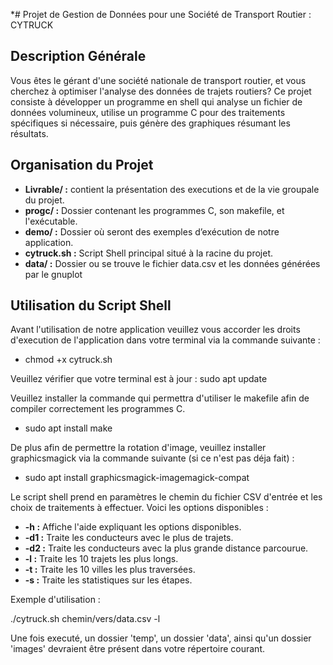 *# Projet de Gestion de Données pour une Société de Transport Routier : CYTRUCK

## Description Générale

Vous êtes le gérant d'une société nationale de transport routier, et vous cherchez à optimiser l'analyse des données de trajets routiers? Ce projet consiste à développer un programme en shell qui analyse un fichier de données volumineux, utilise un programme C pour des traitements spécifiques si nécessaire, puis génère des graphiques résumant les résultats.

## Organisation du Projet

- **Livrable/ :** contient la présentation des executions et de la vie groupale du projet.
- **progc/ :** Dossier contenant les programmes C, son makefile, et l'exécutable.
- **demo/ :** Dossier où seront des exemples d’exécution de notre application.
- **cytruck.sh :** Script Shell principal situé à la racine du projet.
- **data/ :** Dossier ou se trouve le fichier data.csv et les données générées par le gnuplot
## Utilisation du Script Shell


Avant l'utilisation de notre application veuillez vous accorder les droits d'execution de l'application dans votre terminal via la commande suivante :
- chmod +x cytruck.sh

Veuillez vérifier que votre terminal est à jour :
sudo apt update

Veuillez installer la commande qui permettra d'utiliser le makefile afin de compiler correctement les programmes C.
- sudo apt install make

De plus afin de permettre la rotation d'image, veuillez installer graphicsmagick via la commande suivante (si ce n'est pas déja fait) :
- sudo apt install graphicsmagick-imagemagick-compat

Le script shell prend en paramètres le chemin du fichier CSV d'entrée et les choix de traitements à effectuer. Voici les options disponibles :

- **-h :** Affiche l'aide expliquant les options disponibles.
- **-d1 :** Traite les conducteurs avec le plus de trajets.
- **-d2 :** Traite les conducteurs avec la plus grande distance parcourue.
- **-l :** Traite les 10 trajets les plus longs.
- **-t :** Traite les 10 villes les plus traversées.
- **-s :** Traite les statistiques sur les étapes.

Exemple d'utilisation :

./cytruck.sh chemin/vers/data.csv -l

Une fois executé, un dossier 'temp', un dossier 'data', ainsi qu'un dossier 'images' devraient être présent dans votre répertoire courant.
